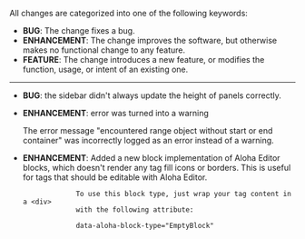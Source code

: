All changes are categorized into one of the following keywords:

- **BUG**: The change fixes a bug.
- **ENHANCEMENT**: The change improves the software, but otherwise makes no
                   functional change to any feature.
- **FEATURE**: The change introduces a new feature, or modifies the function,
               usage, or intent of an existing one.

----

- **BUG**: the sidebar didn't always update the height of panels correctly.

- **ENHANCEMENT**: error was turned into a warning

	The error message "encountered range object without start or end
	container" was incorrectly logged as an error instead of a
	warning.

- **ENHANCEMENT**: Added a new block implementation of Aloha Editor blocks, which 
				   doesn't render any tag fill icons or borders. This is useful for 
				   tags that should be editable with Aloha Editor.

				   To use this block type, just wrap your tag content in a <div> 
				   with the following attribute: 

				   data-aloha-block-type="EmptyBlock"
